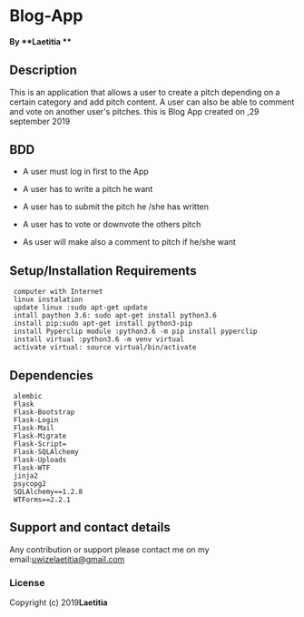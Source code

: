 
# Blog-App

#### By **Laetitia **
##
## Description
This is an application that allows a user to create a pitch depending on a certain category and add pitch content. A user can also be able to comment and vote on another user's pitches.
this is Blog App created on ,29 september 2019

## BDD

* A user must log in first to the App
* A user has to write a pitch he want 

* A user has to submit the  pitch he /she has written
* A user has to vote or downvote the others pitch
* As user will make also a comment to pitch if he/she want


## Setup/Installation Requirements
     computer with Internet
     linux instalation 
     update linux :sudo apt-get update
     intall paython 3.6: sudo apt-get install python3.6
     install pip:sudo apt-get install python3-pip 
     install Pyperclip module :python3.6 -m pip install pyperclip
     install virtual :python3.6 -m venv virtual
     activate virtual: source virtual/bin/activate

## Dependencies
     alembic
     Flask
     Flask-Bootstrap
     Flask-Login
     Flask-Mail
     Flask-Migrate
     Flask-Script=
     Flask-SQLAlchemy
     Flask-Uploads
     Flask-WTF
     jinja2
     psycopg2
     SQLAlchemy==1.2.8
     WTForms==2.2.1

## Support and contact details
Any contribution or support please contact me on my email:uwizelaetitia@gmail.com
### License

Copyright (c) 2019**Laetitia**
